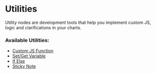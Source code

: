 # Utilities

Utility nodes are development tools that help you implement custom JS, logic and clarifications in your charts.

### Available Utilities:

* [Custom JS Function](custom-js-function.md)
* [Set/Get Variable](set-get-variable.md)
* [If Else](if-else.md)
* [Sticky Note](sticky-note.md)
